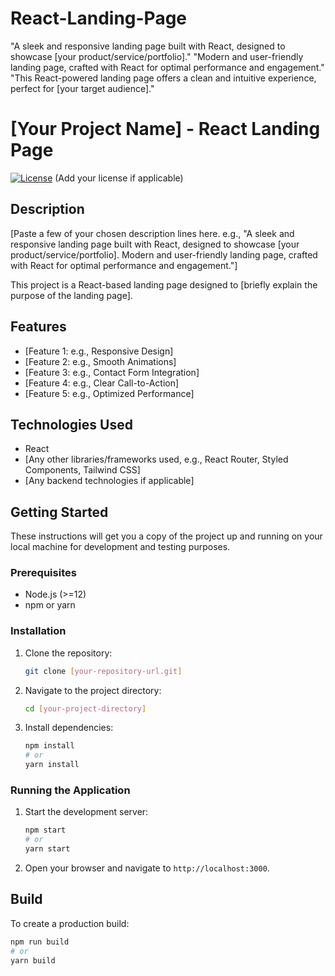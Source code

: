 # React-Landing-Page
"A sleek and responsive landing page built with React, designed to showcase [your product/service/portfolio]." "Modern and user-friendly landing page, crafted with React for optimal performance and engagement." "This React-powered landing page offers a clean and intuitive experience, perfect for [your target audience]."

# [Your Project Name] - React Landing Page

[![License](https://img.shields.io/badge/License-MIT-yellow.svg)](https://opensource.org/licenses/MIT)  (Add your license if applicable)

## Description

[Paste a few of your chosen description lines here. e.g., "A sleek and responsive landing page built with React, designed to showcase [your product/service/portfolio]. Modern and user-friendly landing page, crafted with React for optimal performance and engagement."]

This project is a React-based landing page designed to [briefly explain the purpose of the landing page].

## Features

* [Feature 1: e.g., Responsive Design]
* [Feature 2: e.g., Smooth Animations]
* [Feature 3: e.g., Contact Form Integration]
* [Feature 4: e.g., Clear Call-to-Action]
* [Feature 5: e.g., Optimized Performance]

## Technologies Used

* React
* [Any other libraries/frameworks used, e.g., React Router, Styled Components, Tailwind CSS]
* [Any backend technologies if applicable]

## Getting Started

These instructions will get you a copy of the project up and running on your local machine for development and testing purposes.

### Prerequisites

* Node.js (>=12)
* npm or yarn

### Installation

1.  Clone the repository:

    ```bash
    git clone [your-repository-url.git]
    ```

2.  Navigate to the project directory:

    ```bash
    cd [your-project-directory]
    ```

3.  Install dependencies:

    ```bash
    npm install
    # or
    yarn install
    ```

### Running the Application

1.  Start the development server:

    ```bash
    npm start
    # or
    yarn start
    ```

2.  Open your browser and navigate to `http://localhost:3000`.

## Build

To create a production build:

```bash
npm run build
# or
yarn build
